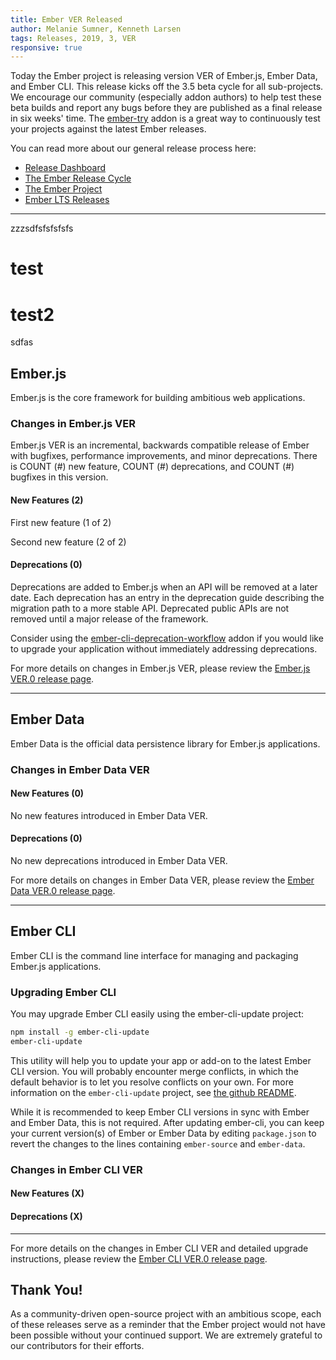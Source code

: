 ```yaml
---
title: Ember VER Released
author: Melanie Sumner, Kenneth Larsen
tags: Releases, 2019, 3, VER
responsive: true
---
```


Today the Ember project is releasing version VER of Ember.js, Ember Data, and Ember CLI. This release kicks off the 3.5 beta cycle for all sub-projects. We encourage our community (especially addon authors) to help test these beta builds and report any bugs before they are published as a final release in six weeks' time. The [ember-try](https://github.com/ember-cli/ember-try) addon is a great way to continuously test your projects against the latest Ember releases.

You can read more about our general release process here:

- [Release Dashboard](http://emberjs.com/builds/)
- [The Ember Release Cycle](http://emberjs.com/blog/2013/09/06/new-ember-release-process.html)
- [The Ember Project](http://emberjs.com/blog/2015/06/16/ember-project-at-2-0.html)
- [Ember LTS Releases](http://emberjs.com/blog/2016/02/25/announcing-embers-first-lts.html)

---

zzzsdfsfsfsfsfs
# test
# test2
sdfas



## Ember.js

Ember.js is the core framework for building ambitious web applications.

### Changes in Ember.js VER
Ember.js VER is an incremental, backwards compatible release of Ember with bugfixes, performance improvements, and minor deprecations. There is COUNT (#) new feature, COUNT (#) deprecations, and COUNT (#) bugfixes in this version.

#### New Features (2)

First new feature (1 of 2)

Second new feature (2 of 2)


#### Deprecations (0)

Deprecations are added to Ember.js when an API will be removed at a later date. Each deprecation has an entry in the deprecation guide describing the migration path to a more stable API. Deprecated public APIs are not removed until a major release of the framework.

Consider using the [ember-cli-deprecation-workflow](https://github.com/mixonic/ember-cli-deprecation-workflow) addon if you would like to upgrade your application without immediately addressing deprecations.

For more details on changes in Ember.js VER, please review the [Ember.js VER.0 release page](https://github.com/emberjs/ember.js/releases/tag/vVER.0).

---

## Ember Data

Ember Data is the official data persistence library for Ember.js applications.

### Changes in Ember Data VER

#### New Features (0)

No new features introduced in Ember Data VER.

#### Deprecations (0)

No new deprecations introduced in Ember Data VER.


For more details on changes in Ember Data VER, please review the
[Ember Data VER.0 release page](https://github.com/emberjs/data/releases/tag/vVER.0).

---

## Ember CLI

Ember CLI is the command line interface for managing and packaging Ember.js applications.

### Upgrading Ember CLI

You may upgrade Ember CLI easily using the ember-cli-update project:

```bash
npm install -g ember-cli-update
ember-cli-update
```

This utility will help you to update your app or add-on to the latest Ember CLI version. You will probably encounter merge conflicts, in which the default behavior is to let you resolve conflicts on your own. For more information on the `ember-cli-update` project, see [the github README](https://github.com/ember-cli/ember-cli-update).

While it is recommended to keep Ember CLI versions in sync with Ember and Ember Data, this is not required. After updating ember-cli, you can keep your current version(s) of Ember or Ember Data by editing `package.json` to revert the changes to the lines containing `ember-source` and `ember-data`.

### Changes in Ember CLI VER

#### New Features (X)


#### Deprecations (X)

---

For more details on the changes in Ember CLI VER and detailed upgrade
instructions, please review the [Ember CLI  VER.0 release page](https://github.com/ember-cli/ember-cli/releases/tag/vVER.0).

## Thank You!

As a community-driven open-source project with an ambitious scope, each of these releases serve as a reminder that the Ember project would not have been possible without your continued support. We are extremely grateful to our contributors for their efforts.
